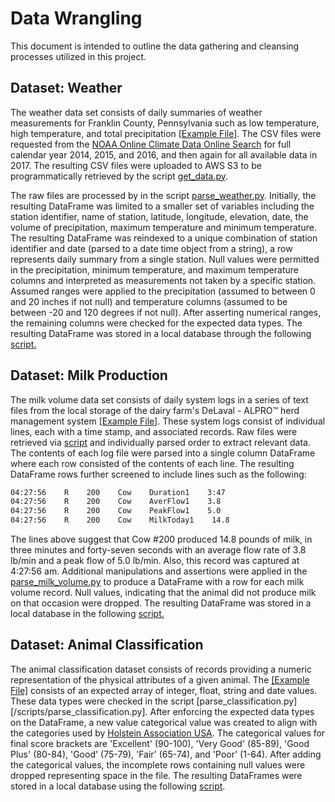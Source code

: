 # Data Wrangling

This document is intended to outline the data gathering and cleansing processes utilized in this project.

## Dataset: Weather

The weather data set consists of daily summaries of weather measurements for Franklin County, Pennsylvania such as low temperature, high temperature, and total precipitation [[Example File]](/references/example_files/weather_example.csv).  The CSV files were requested from the [NOAA Online Climate Data Online Search](https://www.ncdc.noaa.gov/cdo-web/search) for full calendar year 2014, 2015, and 2016, and then again for all available data in 2017.  The resulting CSV files were uploaded to AWS S3 to be programmatically retrieved by the script [get_data.py](/scripts/get_data.py).

The raw files are processed by in the script [parse_weather.py](/scripts/parse_weather.py).  Initially, the resulting DataFrame was limited to a smaller set of variables including the station identifier, name of station, latitude, longitude, elevation, date, the volume of precipitation, maximum temperature and minimum temperature.  The resulting DataFrame was reindexed to a unique combination of station identifier and date (parsed to a date time object from a string), a row represents daily summary from a single station.  Null values were permitted in the precipitation, minimum temperature, and maximum temperature columns and interpreted as measurements not taken by a specific station.  Assumed ranges were applied to the precipitation (assumed to between 0 and 20 inches if not null) and temperature columns (assumed to be between -20 and 120 degrees if not null).  After asserting numerical ranges, the remaining columns were checked for the expected data types.  The resulting DataFrame was stored in a local database through the following [script.](/scripts/load_database.py)

## Dataset: Milk Production

The milk volume data set consists of daily system logs in a series of text files from the local storage of the dairy farm's DeLaval - ALPRO™ herd management system [[Example File]](/references/example_files/milk_volume_example.txt).  These system logs consist of individual lines, each with a time stamp, and associated records.  Raw files were retrieved via [script](/scripts/get_data.py) and individually parsed order to extract relevant data.  The contents of each log file were parsed into a single column DataFrame where each row consisted of the contents of each line.  The resulting DataFrame rows further screened to include lines such as the following:

``` txt
04:27:56    R    200    Cow    Duration1    3:47
04:27:56    R    200    Cow    AverFlow1    3.8
04:27:56    R    200    Cow    PeakFlow1    5.0
04:27:56    R    200    Cow    MilkToday1    14.8
```

The lines above suggest that Cow #200 produced 14.8 pounds of milk, in three minutes and forty-seven seconds with an average flow rate of 3.8 lb/min and a peak flow of 5.0 lb/min.  Also, this record was captured at 4:27:56 am.  Additional manipulations and assertions were applied in the [parse_milk_volume.py](/scripts/parse_milk_volume.py) to produce a DataFrame with a row for each milk volume record.  Null values, indicating that the animal did not produce milk on that occasion were dropped. The resulting DataFrame was stored in a local database in the following [script.](/scripts/load_database.py)

## Dataset: Animal Classification

The animal classification dataset consists of records providing a numeric representation of the physical attributes of a given animal.  The [[Example File]](/references/example_files/classification_example.csv) consists of an expected array of integer, float, string and date values.  These data types were checked in the script [parse_classification.py][/scripts/parse_classification.py]. After enforcing the expected data types on the DataFrame, a new value categorical value was created to align with the categories used by [Holstein Association USA](http://www.holsteinusa.com/programs_services/classification.html).  The categorical values for final score brackets are 'Excellent' (90-100), 'Very Good' (85-89), 'Good Plus' (80-84), 'Good' (75-79), 'Fair' (65-74), and 'Poor' (1-64). After adding the categorical values, the incomplete rows containing null values were dropped representing space in the file.  The resulting DataFrames were stored in a local database using the following [script](/scripts/load_database.py).
